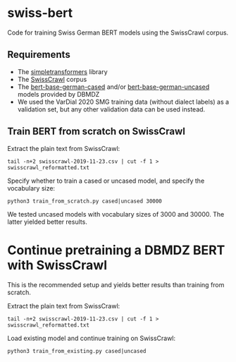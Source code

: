 # swiss-bert

Code for training Swiss German BERT models using the SwissCrawl corpus.

## Requirements

- The [simpletransformers](https://simpletransformers.ai/) library
- The [SwissCrawl](https://icosys.ch/swisscrawl) corpus
- The [bert-base-german-cased](https://huggingface.co/dbmdz/bert-base-german-cased) and/or [bert-base-german-uncased](https://huggingface.co/dbmdz/bert-base-german-uncased) models provided by DBMDZ
- We used the VarDial 2020 SMG training data (without dialect labels) as a validation set, but any other validation data can be used instead.

## Train BERT from scratch on SwissCrawl

Extract the plain text from SwissCrawl:

`tail -n+2 swisscrawl-2019-11-23.csv | cut -f 1 > swisscrawl_reformatted.txt`

Specify whether to train a cased or uncased model, and specify the vocabulary size:

`python3 train_from_scratch.py cased|uncased 30000`

We tested uncased models with vocabulary sizes of 3000 and 30000. The latter yielded better results.

# Continue pretraining a DBMDZ BERT with SwissCrawl

This is the recommended setup and yields better results than training from scratch.

Extract the plain text from SwissCrawl:

`tail -n+2 swisscrawl-2019-11-23.csv | cut -f 1 > swisscrawl_reformatted.txt`

Load existing model and continue training on SwissCrawl:

`python3 train_from_existing.py cased|uncased`

